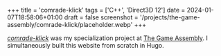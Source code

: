 +++
title = 'comrade-klick'
tags = ['C++', 'Direct3D 12']
date = 2024-01-07T18:58:06+01:00
draft = false
screenshot = '/projects/the-game-assembly/comrade-klick/placeholder.webp'
+++

[_comrade-klick_](https://github.com/fluffy-kalashnikov/comrade-klick) was my 
specialization project at [The Game Assembly](https://thegameassembly.com).
I simultaneously built this website from scratch in Hugo.